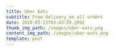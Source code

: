 ```yaml
---
title: Uber Eats
subtitle: Free delivery on all orders
date: 2020-03-22T03:43:59.299Z
thumb_img_path: /images/uber-eats.png
content_img_path: /images/uber-eats.png
template: post
---
```

